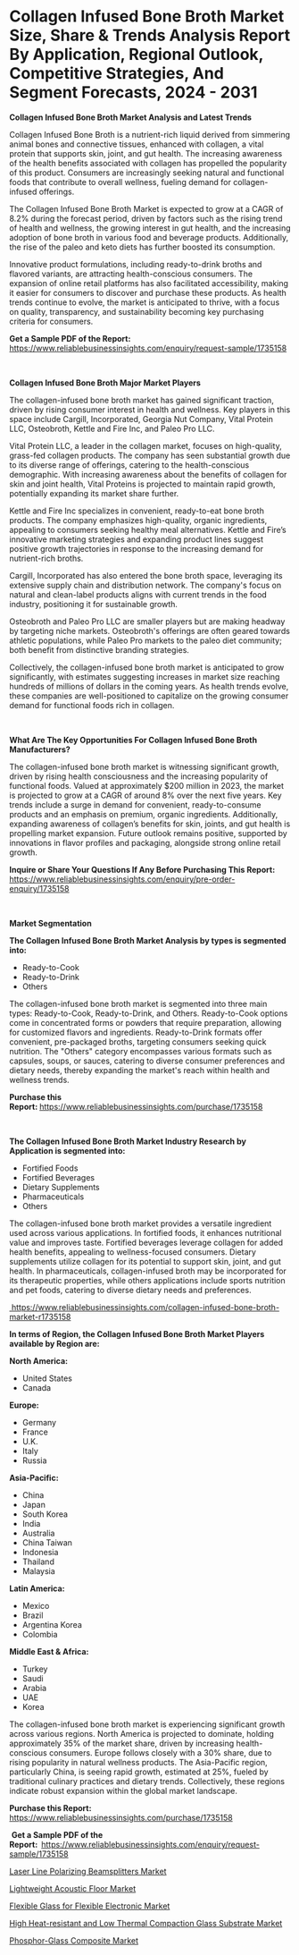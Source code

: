 <p><h1>Collagen Infused Bone Broth Market Size, Share & Trends Analysis Report By Application, Regional Outlook, Competitive Strategies, And Segment Forecasts, 2024 - 2031</h1></p><p><strong>Collagen Infused Bone Broth Market Analysis and Latest Trends</strong></p>
<p><p>Collagen Infused Bone Broth is a nutrient-rich liquid derived from simmering animal bones and connective tissues, enhanced with collagen, a vital protein that supports skin, joint, and gut health. The increasing awareness of the health benefits associated with collagen has propelled the popularity of this product. Consumers are increasingly seeking natural and functional foods that contribute to overall wellness, fueling demand for collagen-infused offerings.</p><p>The Collagen Infused Bone Broth Market is expected to grow at a CAGR of 8.2% during the forecast period, driven by factors such as the rising trend of health and wellness, the growing interest in gut health, and the increasing adoption of bone broth in various food and beverage products. Additionally, the rise of the paleo and keto diets has further boosted its consumption. </p><p>Innovative product formulations, including ready-to-drink broths and flavored variants, are attracting health-conscious consumers. The expansion of online retail platforms has also facilitated accessibility, making it easier for consumers to discover and purchase these products. As health trends continue to evolve, the market is anticipated to thrive, with a focus on quality, transparency, and sustainability becoming key purchasing criteria for consumers.</p></p>
<p><strong>Get a Sample PDF of the Report:&nbsp;</strong> <a href="https://www.reliablebusinessinsights.com/enquiry/request-sample/1735158?utm_campaign=1358&utm_medium=2&utm_source=Github&utm_content=ia&utm_term=13102024&utm_id=collagen-infused-bone-broth">https://www.reliablebusinessinsights.com/enquiry/request-sample/1735158</a></p>
<p>&nbsp;</p>
<p><strong>Collagen Infused Bone Broth Major Market Players</strong></p>
<p><p>The collagen-infused bone broth market has gained significant traction, driven by rising consumer interest in health and wellness. Key players in this space include Cargill, Incorporated, Georgia Nut Company, Vital Protein LLC, Osteobroth, Kettle and Fire Inc, and Paleo Pro LLC. </p><p>Vital Protein LLC, a leader in the collagen market, focuses on high-quality, grass-fed collagen products. The company has seen substantial growth due to its diverse range of offerings, catering to the health-conscious demographic. With increasing awareness about the benefits of collagen for skin and joint health, Vital Proteins is projected to maintain rapid growth, potentially expanding its market share further.</p><p>Kettle and Fire Inc specializes in convenient, ready-to-eat bone broth products. The company emphasizes high-quality, organic ingredients, appealing to consumers seeking healthy meal alternatives. Kettle and Fire’s innovative marketing strategies and expanding product lines suggest positive growth trajectories in response to the increasing demand for nutrient-rich broths.</p><p>Cargill, Incorporated has also entered the bone broth space, leveraging its extensive supply chain and distribution network. The company's focus on natural and clean-label products aligns with current trends in the food industry, positioning it for sustainable growth.</p><p>Osteobroth and Paleo Pro LLC are smaller players but are making headway by targeting niche markets. Osteobroth's offerings are often geared towards athletic populations, while Paleo Pro markets to the paleo diet community; both benefit from distinctive branding strategies.</p><p>Collectively, the collagen-infused bone broth market is anticipated to grow significantly, with estimates suggesting increases in market size reaching hundreds of millions of dollars in the coming years. As health trends evolve, these companies are well-positioned to capitalize on the growing consumer demand for functional foods rich in collagen.</p></p>
<p>&nbsp;</p>
<p><strong>What Are The Key Opportunities For Collagen Infused Bone Broth Manufacturers?</strong></p>
<p><p>The collagen-infused bone broth market is witnessing significant growth, driven by rising health consciousness and the increasing popularity of functional foods. Valued at approximately $200 million in 2023, the market is projected to grow at a CAGR of around 8% over the next five years. Key trends include a surge in demand for convenient, ready-to-consume products and an emphasis on premium, organic ingredients. Additionally, expanding awareness of collagen’s benefits for skin, joints, and gut health is propelling market expansion. Future outlook remains positive, supported by innovations in flavor profiles and packaging, alongside strong online retail growth.</p></p>
<p><strong>Inquire or Share Your Questions If Any Before Purchasing This Report:</strong> <a href="https://www.reliablebusinessinsights.com/enquiry/pre-order-enquiry/1735158?utm_campaign=1358&utm_medium=2&utm_source=Github&utm_content=ia&utm_term=13102024&utm_id=collagen-infused-bone-broth">https://www.reliablebusinessinsights.com/enquiry/pre-order-enquiry/1735158</a></p>
<p>&nbsp;</p>
<p><strong>Market Segmentation</strong></p>
<p><strong>The Collagen Infused Bone Broth Market Analysis by types is segmented into:</strong></p>
<p><ul><li>Ready-to-Cook</li><li>Ready-to-Drink</li><li>Others</li></ul></p>
<p><p>The collagen-infused bone broth market is segmented into three main types: Ready-to-Cook, Ready-to-Drink, and Others. Ready-to-Cook options come in concentrated forms or powders that require preparation, allowing for customized flavors and ingredients. Ready-to-Drink formats offer convenient, pre-packaged broths, targeting consumers seeking quick nutrition. The "Others" category encompasses various formats such as capsules, soups, or sauces, catering to diverse consumer preferences and dietary needs, thereby expanding the market's reach within health and wellness trends.</p></p>
<p><strong>Purchase this Report:&nbsp;</strong><a href="https://www.reliablebusinessinsights.com/purchase/1735158?utm_campaign=1358&utm_medium=2&utm_source=Github&utm_content=ia&utm_term=13102024&utm_id=collagen-infused-bone-broth">https://www.reliablebusinessinsights.com/purchase/1735158</a></p>
<p>&nbsp;</p>
<p><strong>The Collagen Infused Bone Broth Market Industry Research by Application is segmented into:</strong></p>
<p><ul><li>Fortified Foods</li><li>Fortified Beverages</li><li>Dietary Supplements</li><li>Pharmaceuticals</li><li>Others</li></ul></p>
<p><p>The collagen-infused bone broth market provides a versatile ingredient used across various applications. In fortified foods, it enhances nutritional value and improves taste. Fortified beverages leverage collagen for added health benefits, appealing to wellness-focused consumers. Dietary supplements utilize collagen for its potential to support skin, joint, and gut health. In pharmaceuticals, collagen-infused broth may be incorporated for its therapeutic properties, while others applications include sports nutrition and pet foods, catering to diverse dietary needs and preferences.</p></p>
<p><a href="https://www.reliablebusinessinsights.com/collagen-infused-bone-broth-market-r1735158?utm_campaign=1358&utm_medium=2&utm_source=Github&utm_content=ia&utm_term=13102024&utm_id=collagen-infused-bone-broth">&nbsp;https://www.reliablebusinessinsights.com/collagen-infused-bone-broth-market-r1735158</a></p>
<p><strong>In terms of Region, the Collagen Infused Bone Broth Market Players available by Region are:</strong></p>
<p>
    <p> <strong> North America: </strong>
        <ul>
            <li>United States</li>
            <li>Canada</li>
        </ul>
        </p> 
    <p> <strong> Europe: </strong>
        <ul>
            <li>Germany</li>
            <li>France</li>
            <li>U.K.</li>
            <li>Italy</li>
            <li>Russia</li>
        </ul>
        </p> 
    <p> <strong> Asia-Pacific: </strong>
        <ul>
            <li>China</li>
            <li>Japan</li>
            <li>South Korea</li>
            <li>India</li>
            <li>Australia</li>
            <li>China Taiwan</li>
            <li>Indonesia</li>
            <li>Thailand</li>
            <li>Malaysia</li>
        </ul>
        </p> 
    <p> <strong> Latin America: </strong>
        <ul>
            <li>Mexico</li>
            <li>Brazil</li>
            <li>Argentina Korea</li>
            <li>Colombia</li>
        </ul>
        </p> 
    <p> <strong> Middle East & Africa: </strong>
        <ul>
            <li>Turkey</li>
            <li>Saudi</li>
            <li>Arabia</li>
            <li>UAE</li>
            <li>Korea</li>
        </ul>
    </p>
    </p>
<p><p>The collagen-infused bone broth market is experiencing significant growth across various regions. North America is projected to dominate, holding approximately 35% of the market share, driven by increasing health-conscious consumers. Europe follows closely with a 30% share, due to rising popularity in natural wellness products. The Asia-Pacific region, particularly China, is seeing rapid growth, estimated at 25%, fueled by traditional culinary practices and dietary trends. Collectively, these regions indicate robust expansion within the global market landscape.</p></p>
<p><strong>Purchase this Report: </strong><a href="https://www.reliablebusinessinsights.com/purchase/1735158?utm_campaign=1358&utm_medium=2&utm_source=Github&utm_content=ia&utm_term=13102024&utm_id=collagen-infused-bone-broth">https://www.reliablebusinessinsights.com/purchase/1735158</a></p>
<p>&nbsp;<strong>Get a Sample PDF of the Report:&nbsp;&nbsp;</strong><a href="https://www.reliablebusinessinsights.com/enquiry/request-sample/1735158?utm_campaign=1358&utm_medium=2&utm_source=Github&utm_content=ia&utm_term=13102024&utm_id=collagen-infused-bone-broth">https://www.reliablebusinessinsights.com/enquiry/request-sample/1735158</a></p>
<p><strong></strong></p>
<p><p><a href="https://www.linkedin.com/pulse/laser-line-polarizing-beamsplitters-market-overview-global-rz6bc?utm_campaign=1358&utm_medium=2&utm_source=Github&utm_content=ia&utm_term=13102024&utm_id=collagen-infused-bone-broth">Laser Line Polarizing Beamsplitters Market</a></p><p><a href="https://www.linkedin.com/pulse/lightweight-acoustic-floor-market-size-growth-industry-g8xie?utm_campaign=1358&utm_medium=2&utm_source=Github&utm_content=ia&utm_term=13102024&utm_id=collagen-infused-bone-broth">Lightweight Acoustic Floor Market</a></p><p><a href="https://www.linkedin.com/pulse/global-flexible-glass-electronic-nexus-sector-confluences-regional-udrzf?utm_campaign=1358&utm_medium=2&utm_source=Github&utm_content=ia&utm_term=13102024&utm_id=collagen-infused-bone-broth">Flexible Glass for Flexible Electronic Market</a></p><p><a href="https://www.linkedin.com/pulse/high-heat-resistant-low-thermal-compaction-glass-substrate-ke3wc?utm_campaign=1358&utm_medium=2&utm_source=Github&utm_content=ia&utm_term=13102024&utm_id=collagen-infused-bone-broth">High Heat-resistant and Low Thermal Compaction Glass Substrate Market</a></p><p><a href="https://www.linkedin.com/pulse/insights-phosphor-glass-composite-industry-market-financial-status-hatve?utm_campaign=1358&utm_medium=2&utm_source=Github&utm_content=ia&utm_term=13102024&utm_id=collagen-infused-bone-broth">Phosphor-Glass Composite Market</a></p></p>